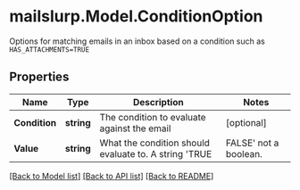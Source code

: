# mailslurp.Model.ConditionOption
Options for matching emails in an inbox based on a condition such as `HAS_ATTACHMENTS=TRUE`
## Properties

Name | Type | Description | Notes
------------ | ------------- | ------------- | -------------
**Condition** | **string** | The condition to evaluate against the email | [optional] 
**Value** | **string** | What the condition should evaluate to. A string &#39;TRUE|FALSE&#39; not a boolean. | [optional] 

[[Back to Model list]](../README#documentation-for-models) [[Back to API list]](../README#documentation-for-api-endpoints) [[Back to README]](../README)

